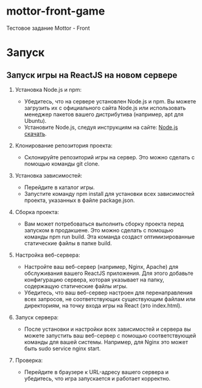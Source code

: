 # mottor-front-game
Тестовое задание Mottor - Front

# Запуск
## Запуск игры на ReactJS на новом сервере
1. Установка Node.js и npm:

   + Убедитесь, что на сервере установлен Node.js и npm. Вы можете загрузить их с официального сайта Node.js или использовать менеджер пакетов вашего дистрибутива (например, apt для Ubuntu).
   + Установите Node.js, следуя инструкциям на сайте: [Node.js скачать](https://nodejs.org/en).
2. Клонирование репозитория проекта:

   + Склонируйте репозиторий игры на сервер. Это можно сделать с помощью команды git clone.
3. Установка зависимостей:

   + Перейдите в каталог игры.
   + Запустите команду npm install для установки всех зависимостей проекта, указанных в файле package.json.
4. Сборка проекта:

   + Вам может потребоваться выполнить сборку проекта перед запуском в продакшене. Это можно сделать с помощью команды npm run build. Эта команда создаст оптимизированные статические файлы в папке build.
5. Настройка веб-сервера:

   + Настройте ваш веб-сервер (например, Nginx, Apache) для обслуживания вашего ReactJS приложения. Для этого добавьте конфигурацию сервера, которая указывает на папку, содержащую статические файлы игры.
   + Убедитесь, что ваш веб-сервер настроен для перенаправления всех запросов, не соответствующих существующим файлам или директориям, на точку входа игры на React (это index.html).
6. Запуск сервера:

   + После установки и настройки всех зависимостей и сервера вы можете запустить ваш веб-сервер с помощью соответствующей команды для вашей системы. Например, для Nginx это может быть sudo service nginx start.
7. Проверка:

   + Перейдите в браузере к URL-адресу вашего сервера и убедитесь, что игра запускается и работает корректно.
